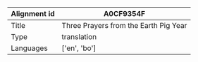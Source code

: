 |Alignment id | A0CF9354F
| --- | --- 
|Title | Three Prayers from the Earth Pig Year 
|Type | translation
|Languages | ['en', 'bo']